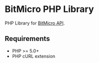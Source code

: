 # BitMicro PHP Library

PHP Library for <a href="https://www.bitmicro.ca/developer/">BitMicro API</a>.

<h2>Requirements</h2>
<ul>
  <li>PHP &gt;= 5.0+</li>
  <li>PHP cURL extension</li>
</ul>

